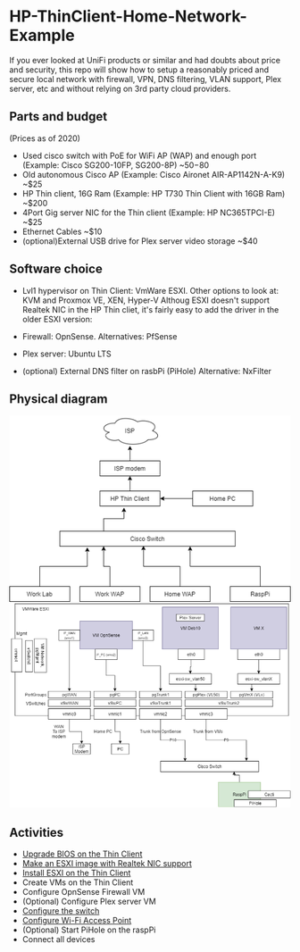 # HP-ThinClient-Home-Network-Example
If you ever looked at UniFi products or similar and had doubts about price and security, this repo will show how to setup a reasonably priced and secure local network with firewall, VPN, DNS filtering, VLAN support, Plex server, etc and without relying on 3rd party cloud providers.

## Parts and budget
(Prices as of 2020)
- Used cisco switch with PoE for WiFi AP (WAP) and enough port (Example: Cisco SG200-10FP, SG200-8P) ~$50-$80
- Old autonomous Cisco AP (Example: Cisco Aironet AIR-AP1142N-A-K9) ~$25
- HP Thin client, 16G Ram (Example: HP T730 Thin Client with 16GB Ram) ~$200
- 4Port Gig server NIC for the Thin client (Example: HP NC365TPCI-E) ~$25
- Ethernet Cables ~$10
- (optional)External USB drive for Plex server video storage ~$40

## Software choice
- Lvl1 hypervisor on Thin Client: VmWare ESXI. Other options to look at: KVM and Proxmox VE, XEN, Hyper-V
Althoug ESXI doesn't support Realtek NIC in the HP Thin cliet, it's fairly easy to add the driver in the older ESXI version:  

- Firewall: OpnSense. Alternatives: PfSense
- Plex server: Ubuntu LTS
- (optional) External DNS filter on rasbPi (PiHole) Alternative: NxFilter

## Physical diagram
![Physical diagram](https://github.com/maksokami/HP-ThinClient-Home-Network-Example/raw/main/Home%20Network%20Diagram-Overview.png)
![Logical diagram](https://github.com/maksokami/HP-ThinClient-Home-Network-Example/raw/main/Home%20Network%20Diagram-Logical%20-%20Thin%20Client.png)

## Activities
- [Upgrade BIOS on the Thin Client](https://github.com/maksokami/HP-ThinClient-Home-Network-Example/blob/main/Thin%20Client%20BIOS%20upgrade)
- [Make an ESXI image with Realtek NIC support](https://github.com/maksokami/HP-ThinClient-Home-Network-Example/blob/main/Build%20ESXI%20image%20with%20Realtek%20Driver.md)
- [Install ESXI on the Thin Client](https://docs.vmware.com/en/VMware-vSphere/7.0/com.vmware.esxi.install.doc/GUID-6FFA928F-7F7D-4B1A-B05C-777279233A77.html)
- Create VMs on the Thin Client
- Configure OpnSense Firewall VM
- (Optional) Configure Plex server VM
- [Configure the switch](https://github.com/maksokami/HP-ThinClient-Home-Network-Example/blob/main/Switch%20configuration.md)
- [Configure Wi-Fi Access Point](https://github.com/maksokami/HP-ThinClient-Home-Network-Example/blob/main/Home%20WAP%20configuration.md)
- (Optional) Start PiHole on the raspPi
- Connect all devices

